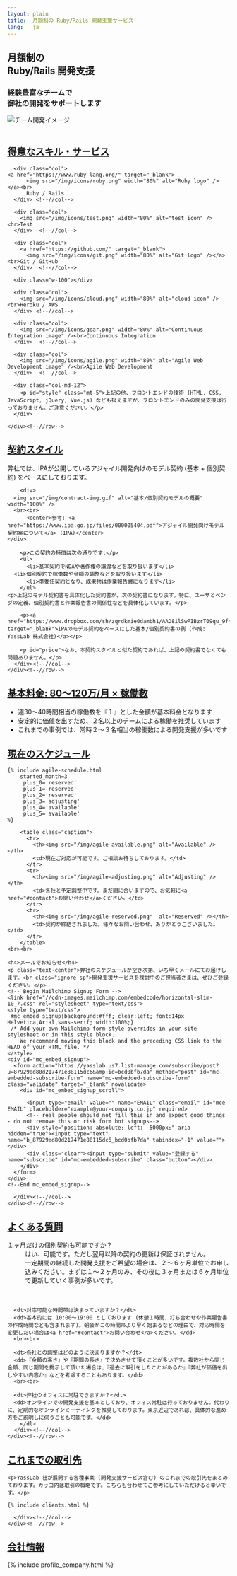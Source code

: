 ```yaml
---
layout: plain
title:  月額制の Ruby/Rails 開発支援サービス
lang:   ja
---
```

<section class="pageVisual">
  <div class="bg-dark">
  </div>
</section>

<section class="entry_content pt-5">
  <div class="container">
    <div class="row">
      <div class="col-md-12">
        <div class="text-center">
          <h1 class="mb-5">月額制の<br class="ignore-sp">Ruby/Rails 開発支援</h1>
	  <h3 class="mb-5">経験豊富なチームで<br class="ignore-sp">御社の開発をサポートします</h3>
        </div>
	<img src="/img/team.png" alt="チーム開発イメージ" class="mt-3 mb-5">
      </div><!--//col-->
    </div><!--//row-->
  </div><!--//container-->
  <div id="skills"><br></div>
</section>

<section class="entry_content pt-5">
  <div class="container">         
    <div class="row text-center">
      <div class="col-md-12">
        <h2 class="mb-5"><a href="#skills">得意なスキル・サービス</a></h2>
      </div>
      
      <div class="col">
	<a href="https://www.ruby-lang.org/" target="_blank">
          <img src="/img/icons/ruby.png" width="80%" alt="Ruby logo" /></a><br>
          Ruby / Rails
      </div> <!--//col-->
      
      <div class="col">
        <img src="/img/icons/test.png" width="80%" alt="test icon" /><br>Test
      </div>  <!--//col--> 
      
      <div class="col">
        <a href="https://github.com/" target="_blank">
          <img src="/img/icons/git.png" width="80%" alt="Git logo" /></a><br>Git / GitHub
      </div>  <!--//col--> 
      
      <div class="w-100"></div> 

      <div class="col">
        <img src="/img/icons/cloud.png" width="80%" alt="cloud icon" /><br>Heroku / AWS
      </div> <!--//col-->
      
      <div class="col">
        <img src="/img/icons/gear.png" width="80%" alt="Continuous Integration image" /><br>Continuous Integration
      </div>  <!--//col--> 
      
      <div class="col">
        <img src="/img/icons/agile.png" width="80%" alt="Agile Web Development image" /><br>Agile Web Development
      </div>  <!--//col-->  
      
      <div class="col-md-12">
        <p id="style" class="mt-5">上記の他、フロントエンドの技術 (HTML, CSS, JavaScript, jQuery, Vue.js) なども扱えますが、フロントエンドのみの開発支援は行っておりません。ご注意ください。</p>
      </div>
      
    </div><!--//row-->
  </div><!--//container-->
</section>

<section class="entry_content pt-5 bg-gray">
  <div class="container">
    <div class="row">
      <div class="col-md-12 text-center">
        <h2 class="mb-5"><a href="#style">契約スタイル</a></h2>
        <p>弊社では、IPAが公開しているアジャイル開発向けのモデル契約 (基本 + 個別契約) をベースにしております。</p>
        
        <div>
	  <img src="/img/contract-img.gif" alt="基本/個別契約モデルの概要" width="100%" />
	  <br><br>
          <center>参考: <a href="https://www.ipa.go.jp/files/000005404.pdf">アジャイル開発向けモデル契約案について</a> (IPA)</center>
	</div>
        
        <p>この契約の特徴は次の通りです:</p>
        <ul>
          <li>基本契約でNDAや著作権の譲渡などを取り扱います</li>
	  <li>個別契約で稼働数や金額の調整などを取り扱います</li>
          <li>準委任契約となり、成果物は作業報告書になります</li>
        </ul>
	<p>上記のモデル契約書を具体化した契約書が、次の契約書になります。特に、ユーザとベンダの定義、個別契約書と作業報告書の関係性などを具体化しています。</p>
        
        <p><a href="https://www.dropbox.com/sh/zqrdkmie0dambh1/AAD8ilSwPIBzrT09qu_9f4B3a" target="_blank">IPAのモデル契約をベースにした基本/個別契約書の例 (作成: YassLab 株式会社)</a></p>
        
        <p id="price">なお、本契約スタイルと似た契約であれば、上記の契約書でなくても問題ありません。</p>
      </div><!--//col-->
    </div><!--//row-->
  </div><!--//container-->
</section>

<section class="entry_content pt-5">
  <div class="container">
    <div class="row">
      <div class="col-md-12 text-center">
        <h2 class="mb-5"><a href="#price">基本料金: 80〜120万/月 ×
	  稼働数</a></h2>
        <ul>
          <li>週30〜40時間相当の稼働数を『１』とした金額が基本料金となります</li>
      	  <li>安定的に価値を出すため、２名以上のチームによる稼働を推奨しています</li>
          <li>これまでの事例では、常時２〜３名相当の稼働数による開発支援が多いです</li>
        </ul>
      </div><!--//col-->
    </div><!--//row-->
  </div><!--//container-->
  <div id="schedule"></div>
</section>

<section class="entry_content pt-5 pb-5">
  <div class="container">
    <div class="row">
      <div class="col-md-12 text-center">
        <h2 class="mb-5"><a href="#schedule">現在のスケジュール</a></h2>

	{% include agile-schedule.html
	    started_month=3
	     plus_0='reserved'
	     plus_1='reserved'
	     plus_2='reserved'
	     plus_3='adjusting'
	     plus_4='available'
	     plus_5='available'
	%}
        
        <table class="caption">
          <tr>
            <th><img src="/img/agile-available.png" alt="Available" /></th>
            <td>現在ご対応が可能です。ご相談お待ちしております。</td>
          </tr>
          <tr>
            <th><img src="/img/agile-adjusting.png" alt="Adjusting" /></th>
            <td>各社と予定調整中です。まだ間に合いますので、お気軽に<a href="#contact">お問い合わせ</a>ください。</td>
          </tr>
          <tr>
            <th><img src="/img/agile-reserved.png"  alt="Reserved" /></th>
            <td>契約が締結されました。様々なお問い合わせ、ありがとうございました。</td>
          </tr>
        </table>
	<br><br>
	
	<h4>メールでお知らせ</h4>
	<p class="text-center">弊社のスケジュールが空き次第、いち早くメールにてお届けします。<br class="ignore-sp">開発支援サービスを検討中のご担当者さまは、ぜひご登録ください。</p>
	<!-- Begin Mailchimp Signup Form -->
	<link href="//cdn-images.mailchimp.com/embedcode/horizontal-slim-10_7.css" rel="stylesheet" type="text/css">
	<style type="text/css">
	 #mc_embed_signup{background:#fff; clear:left; font:14px Helvetica,Arial,sans-serif; width:100%;}
	 /* Add your own Mailchimp form style overrides in your site stylesheet or in this style block.
	    We recommend moving this block and the preceding CSS link to the HEAD of your HTML file. */
	</style>
	<div id="mc_embed_signup">
	  <form action="https://yasslab.us7.list-manage.com/subscribe/post?u=87929ed80d217471e88115dc6&amp;id=bcd0bfb7da" method="post" id="mc-embedded-subscribe-form" name="mc-embedded-subscribe-form" class="validate" target="_blank" novalidate>
	    <div id="mc_embed_signup_scroll">
	      
	      <input type="email" value="" name="EMAIL" class="email" id="mce-EMAIL" placeholder="example@your-company.co.jp" required>
	      <!-- real people should not fill this in and expect good things - do not remove this or risk form bot signups-->
	      <div style="position: absolute; left: -5000px;" aria-hidden="true"><input type="text" name="b_87929ed80d217471e88115dc6_bcd0bfb7da" tabindex="-1" value=""></div>
	      <div class="clear"><input type="submit" value="登録する" name="subscribe" id="mc-embedded-subscribe" class="button"></div>
	    </div>
	  </form>
	</div>
	<!--End mc_embed_signup-->

      </div><!--//col-->
    </div><!--//row-->
  </div><!--//container-->
  <div id="faq"></div>
</section>

<section class="entry_content pt-5 pb-5 frequently-asked-questions">
  <div class="container">
    <div class="row">
      <div class="col-md-12 text-center">
        <h2 class="mb-5"><a href="#faq">よくある質問</a></h2>
        <dl class="faq">
          <dt>１ヶ月だけの個別契約も可能ですか？</dt>
          <dd>はい、可能です。ただし翌月以降の契約の更新は保証されません。<br>一定期間の継続した開発支援をご希望の場合は、２〜６ヶ月単位でお申し込みください。まずは１〜２ヶ月のみ、その後に３ヶ月または６ヶ月単位で更新していく事例が多いです。</dd>
	  <br><br>
	  
	  <dt>対応可能な時間帯は決まっていますか？</dt>
	  <dd>基本的には 10:00〜19:00 としております (休憩１時間、打ち合わせや作業報告書の作成時間なども含まれます)。朝会がこの時間帯より早く始まるなどの理由で、対応時間を変更したい場合は<a href="#contact">お問い合わせ</a>ください。</dd>
	  <br><br>

	  <dt>各社との調整はどのように決まりますか？</dt>
	  <dd>『金額の高さ』や『期間の長さ』で決めさせて頂くことが多いです。複数社から同じ金額、同じ期間を提示して頂いた場合は、『過去に取引をしたことがあるか』『弊社が価値を出しやすい内容か』などを考慮することもあります。</dd>
	  <br><br>
	  
	  <dt>弊社のオフィスに常駐できますか？</dt>
	  <dd>オンラインでの開発支援を基本としており、オフィス常駐は行っておりません。代わりに、定期的なオンラインミーティングを推奨しております。東京近辺であれば、具体的な進め方をご説明しに伺うことも可能です。</dd>
        </dl>
      </div><!--//col-->
    </div><!--//row-->
  </div><!--//container-->
  <div id="clients"></div>
</section>

<section class="entry_content pt-5 catchCopy">
  <div class="container">
    <div class="row">
      <div class="col-md-12 text-center">
	<h2 class="text-center mt-5 mb-5"><a href="#clients">これまでの取引先</a></h2>

	<p>YassLab 社が展開する各種事業 (開発支援サービス含む) のこれまでの取引先をまとめております。カッコ内は取引の概略です。こちらも合わせてご参考にしていただけると幸いです。</p>

	{% include clients.html %}
        
      </div><!--//col-->
    </div><!--//row-->
  </div><!--//container-->
  <div id="references"></div>
</section>

<section class="entry_content pt-5">
  <div class="container">
    <div class="row">
      <div class="col-md-8 offset-md-2 company">
	<div class="text-center">
          <h2 class="mb-5"><a href="#references">会社情報</a></h2>
	</div>
	<div class="offset-md-1">
	  {% include profile_company.html %}
	</div>
      </div><!--//col-->
    </div><!--//row-->
  </div><!--//container-->
</section>
